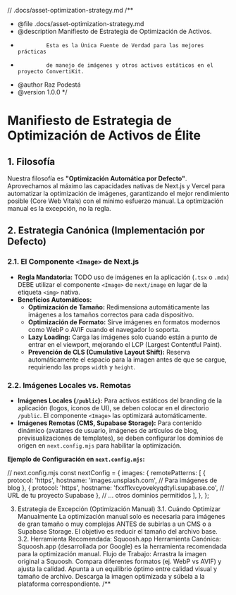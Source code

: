 // .docs/asset-optimization-strategy.md
/**
 * @file .docs/asset-optimization-strategy.md
 * @description Manifiesto de Estrategia de Optimización de Activos.
 *              Esta es la Única Fuente de Verdad para las mejores prácticas
 *              de manejo de imágenes y otros activos estáticos en el proyecto ConvertiKit.
 * @author Raz Podestá
 * @version 1.0.0
 */
# Manifiesto de Estrategia de Optimización de Activos de Élite

## 1. Filosofía

Nuestra filosofía es **"Optimización Automática por Defecto"**. Aprovechamos al máximo las capacidades nativas de Next.js y Vercel para automatizar la optimización de imágenes, garantizando el mejor rendimiento posible (Core Web Vitals) con el mínimo esfuerzo manual. La optimización manual es la excepción, no la regla.

## 2. Estrategia Canónica (Implementación por Defecto)

### **2.1. El Componente `<Image>` de Next.js**

- **Regla Mandatoria:** TODO uso de imágenes en la aplicación (`.tsx` o `.mdx`) DEBE utilizar el componente `<Image>` de `next/image` en lugar de la etiqueta `<img>` nativa.
- **Beneficios Automáticos:**
    - **Optimización de Tamaño:** Redimensiona automáticamente las imágenes a los tamaños correctos para cada dispositivo.
    - **Optimización de Formato:** Sirve imágenes en formatos modernos como WebP o AVIF cuando el navegador lo soporta.
    - **Lazy Loading:** Carga las imágenes solo cuando están a punto de entrar en el viewport, mejorando el LCP (Largest Contentful Paint).
    - **Prevención de CLS (Cumulative Layout Shift):** Reserva automáticamente el espacio para la imagen antes de que se cargue, requiriendo las props `width` y `height`.

### **2.2. Imágenes Locales vs. Remotas**

- **Imágenes Locales (`/public`):** Para activos estáticos del branding de la aplicación (logos, iconos de UI), se deben colocar en el directorio `/public`. El componente `<Image>` las optimizará automáticamente.
- **Imágenes Remotas (CMS, Supabase Storage):** Para contenido dinámico (avatares de usuario, imágenes de artículos de blog, previsualizaciones de templates), se deben configurar los dominios de origen en `next.config.mjs` para habilitar la optimización.

**Ejemplo de Configuración en `next.config.mjs`:**

// next.config.mjs
const nextConfig = {
  images: {
    remotePatterns: [
      {
        protocol: 'https',
        hostname: 'images.unsplash.com', // Para imágenes de blog
      },
      {
        protocol: 'https',
        hostname: 'fxxffkvcyovekyqdtyli.supabase.co', // URL de tu proyecto Supabase
      },
      // ... otros dominios permitidos
    ],
  },
};

3. Estrategia de Excepción (Optimización Manual)
3.1. Cuándo Optimizar Manualmente
La optimización manual solo es necesaria para imágenes de gran tamaño o muy complejas ANTES de subirlas a un CMS o a Supabase Storage. El objetivo es reducir el tamaño del archivo base.
3.2. Herramienta Recomendada: Squoosh.app
Herramienta Canónica: Squoosh.app (desarrollada por Google) es la herramienta recomendada para la optimización manual.
Flujo de Trabajo:
Arrastra la imagen original a Squoosh.
Compara diferentes formatos (ej. WebP vs AVIF) y ajusta la calidad.
Apunta a un equilibrio óptimo entre calidad visual y tamaño de archivo.
Descarga la imagen optimizada y súbela a la plataforma correspondiente.
/**
